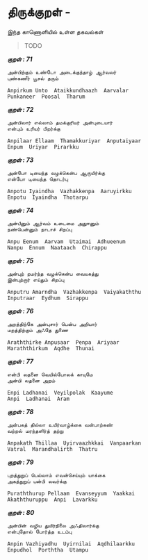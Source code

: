 # திருக்குறள் - <ADHIGARAM> 


இந்த காணொளியில் உள்ள தகவல்கள் 


> TODO 


***குறள் : 71***

```
அன்பிற்கும் உண்டோ அடைக்குந்தாழ் ஆர்வலர்
புண்கணீர் பூசல் தரும்		

Anpirkum Unto  Ataikkundhaazh  Aarvalar
Punkaneer  Poosal  Tharum 		
```

***குறள் : 72***

```
அன்பிலார் எல்லாம் தமக்குரியர் அன்புடையார்
என்பும் உரியர் பிறர்க்கு		

Anpilaar Ellaam  Thamakkuriyar  Anputaiyaar
Enpum  Uriyar  Pirarkku 		
```

***குறள் : 73***

```
அன்போ டியைந்த வழக்கென்ப ஆருயிர்க்கு
என்போ டியைந்த தொடர்பு		

Anpotu Iyaindha  Vazhakkenpa  Aaruyirkku
Enpotu  Iyaindha  Thotarpu 		
```

***குறள் : 74***

```
அன்பீனும் ஆர்வம் உடைமை அதுஈனும்
நண்பென்னும் நாடாச் சிறப்பு		

Anpu Eenum  Aarvam  Utaimai  Adhueenum
Nanpu  Ennum  Naataach  Chirappu 		
```

***குறள் : 75***

```
அன்புற் றமர்ந்த வழக்கென்ப வையகத்து
இன்புற்றார் எய்தும் சிறப்பு		

Anputru Amarndha  Vazhakkenpa  Vaiyakaththu
Inputraar  Eydhum  Sirappu 		
```

***குறள் : 76***

```
அறத்திற்கே அன்புசார் பென்ப அறியார்
மறத்திற்கும் அஃதே துணை		

Araththirke Anpusaar  Penpa  Ariyaar
Maraththirkum  Aqdhe  Thunai 		
```

***குறள் : 77***

```
என்பி லதனை வெயில்போலக் காயுமே
அன்பி லதனை அறம்		

Enpi Ladhanai  Veyilpolak  Kaayume
Anpi  Ladhanai  Aram 		
```

***குறள் : 78***

```
அன்பகத் தில்லா உயிர்வாழ்க்கை வன்பாற்கண்
வற்றல் மரந்தளிர்த் தற்று		

Anpakath Thillaa  Uyirvaazhkkai  Vanpaarkan
Vatral  Marandhalirth  Thatru 		
```

***குறள் : 79***

```
புறத்துறுப் பெல்லாம் எவன்செய்யும் யாக்கை
அகத்துறுப் பன்பி லவர்க்கு		

Puraththurup Pellaam  Evanseyyum  Yaakkai
Akaththuruppu  Anpi  Lavarkku 		
```

***குறள் : 80***

```
அன்பின் வழிய துயிர்நிலை அஃதிலார்க்கு
என்புதோல் போர்த்த உடம்பு		

Anpin Vazhiyadhu  Uyirnilai  Aqdhilaarkku
Enpudhol  Porththa  Utampu 		
```

